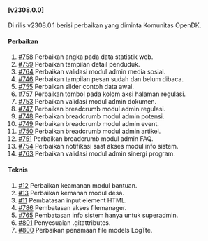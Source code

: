 #### [v2308.0.0]

Di rilis v2308.0.1 berisi perbaikan yang diminta Komunitas OpenDK.

#### Perbaikan

1. [#758](https://github.com/OpenSID/OpenDK/issues/758) Perbaikan angka pada data statistik web.
2. [#759](https://github.com/OpenSID/OpenDK/issues/759) Perbaikan tampilan detail penduduk.
3. [#764](https://github.com/OpenSID/OpenDK/issues/764) Perbaikan validasi modul admin media sosial.
4. [#746](https://github.com/OpenSID/OpenDK/issues/746) Perbaikan tampilan pesan sudah dan belum dibaca.
5. [#755](https://github.com/OpenSID/OpenDK/issues/755) Perbaikan slider contoh data awal.
6. [#757](https://github.com/OpenSID/OpenDK/issues/757) Perbaikan tombol pada kolom aksi halaman regulasi.
7. [#753](https://github.com/OpenSID/OpenDK/issues/753) Perbaikan validasi modul admin dokumen.
8. [#747](https://github.com/OpenSID/OpenDK/issues/747) Perbaikan breadcrumb modul admin regulasi.
9. [#748](https://github.com/OpenSID/OpenDK/issues/748) Perbaikan breadcrumb modul admin potensi.
10. [#749](https://github.com/OpenSID/OpenDK/issues/749) Perbaikan breadcrumb modul admin event.
11. [#750](https://github.com/OpenSID/OpenDK/issues/750) Perbaikan breadcrumb modul admin artikel.
12. [#751](https://github.com/OpenSID/OpenDK/issues/751) Perbaikan breadcrumb modul admin FAQ.
13. [#754](https://github.com/OpenSID/OpenDK/issues/754) Perbaikan notifikasi saat akses modul info sistem.
14. [#763](https://github.com/OpenSID/OpenDK/issues/763) Perbaikan validasi modul admin sinergi program.

#### Teknis
1. [#12](https://github.com/OpenSID/wiki-keamanan/issues/12) Perbaikan keamanan modul bantuan.
2. [#13](https://github.com/OpenSID/wiki-keamanan/issues/13) Perbaikan kemanan modul desa.
3. [#11](https://github.com/OpenSID/wiki-keamanan/issues/11) Pembatasan input element HTML.
4. [#786](https://github.com/OpenSID/OpenDK/issues/786) Pembatasan akses filemanager.
5. [#765](https://github.com/OpenSID/OpenDK/issues/765) Pembatasan info sistem hanya untuk superadmin.
6. [#801](https://github.com/OpenSID/OpenDK/issues/801) Penyesuaian .gitattributes.
7. [#800](https://github.com/OpenSID/OpenDK/issues/800) Perbaikan penamaan file models LogTte.
